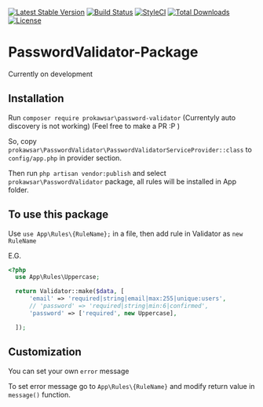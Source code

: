 [![Latest Stable Version](https://poser.pugx.org/prokawsar/password-validator/v/stable)](https://packagist.org/packages/prokawsar/password-validator)
[![Build Status](https://travis-ci.org/prokawsar/PasswordValidator-Package.svg?branch=master)](https://travis-ci.org/prokawsar/PasswordValidator-Package)
[![StyleCI](https://github.styleci.io/repos/149725750/shield?branch=master)](https://github.styleci.io/repos/149725750)
[![Total Downloads](https://poser.pugx.org/prokawsar/password-validator/downloads)](https://packagist.org/packages/prokawsar/password-validator)
[![License](https://poser.pugx.org/prokawsar/password-validator/license)](https://packagist.org/packages/prokawsar/password-validator)


# PasswordValidator-Package

Currently on development

## Installation 
Run
`composer require prokawsar\password-validator`
(Currentyly auto discovery is not working) (Feel free to make a PR :P )

So, copy `prokawsar\PasswordValidator\PasswordValidatorServiceProvider::class` to `config/app.php` in provider section.

Then run `php artisan vendor:publish` and select `prokawsar\PasswordValidator` package, all rules will be installed in App folder.


## To use this package

Use `use App\Rules\{RuleName};` in a file, then add rule in Validator as `new RuleName`


E.G. 
```php
<?php
  use App\Rules\Uppercase;

  return Validator::make($data, [
      'email' => 'required|string|email|max:255|unique:users',
      // 'password' => 'required|string|min:6|confirmed',
      'password' => ['required', new Uppercase],

  ]);
```
## Customization

You can set your own `error` message

To set error message go to `App\Rules\{RuleName}` and modify return value in `message()` function.

